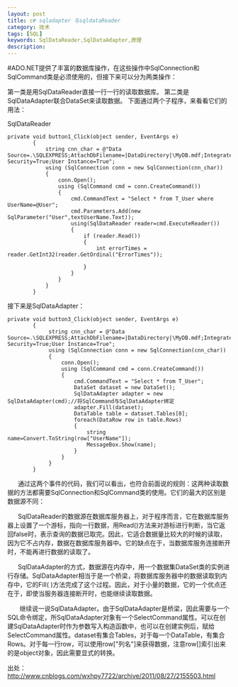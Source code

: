 ```yaml
---
layout: post
title: c# sqladapter 与sqldataReader
category: 技术
tags: [SQL]
keywords: SqlDataReader,SqlDataAdapter,原理
description:
---
```


#ADO.NET提供了丰富的数据库操作，在这些操作中SqlConnection和SqlCommand类是必须使用的，但接下来可以分为两类操作：

第一类是用SqlDataReader直接一行一行的读取数据库。
第二类是SqlDataAdapter联合DataSet来读取数据。
下面通过两个子程序，来看看它们的用法：

SqlDataReader
```
private void button1_Click(object sender, EventArgs e)
        {
            string cnn_char = @"Data Source=.\SQLEXPRESS;AttachDbFilename=|DataDirectory|\MyDB.mdf;Integrated Security=True;User Instance=True";
            using (SqlConnection conn = new SqlConnection(cnn_char))
            {
                conn.Open();
                using (SqlCommand cmd = conn.CreateCommand())
                {
                    cmd.CommandText = "Select * from T_User where UserName=@User";
                    cmd.Parameters.Add(new SqlParameter("User",textUserName.Text));
                    using(SqlDataReader reader=cmd.ExecuteReader())
                    {
                        if (reader.Read())
                        {
                            int errorTimes = reader.GetInt32(reader.GetOrdinal("ErrorTimes"));
                                                                     
                        }                                           
                    }
                }
            }
        }
```
接下来是SqlDataAdapter：

```
private void button3_Click(object sender, EventArgs e)
        {
             string cnn_char = @"Data Source=.\SQLEXPRESS;AttachDbFilename=|DataDirectory|\MyDB.mdf;Integrated Security=True;User Instance=True";
             using (SqlConnection conn = new SqlConnection(cnn_char))
             {
                 conn.Open();
                 using (SqlCommand cmd = conn.CreateCommand())
                 {
                     cmd.CommandText = "Select * from T_User";
                     DataSet dataset = new DataSet();
                     SqlDataAdapter adapter = new SqlDataAdapter(cmd);//将SqlCommand与SqlDataAdapter绑定
                     adapter.Fill(dataset);
                     DataTable table = dataset.Tables[0];
                     foreach(DataRow row in table.Rows)
                     {
                         string name=Convert.ToString(row["UserName"]);
                         MessageBox.Show(name);
                     }              
                 }
             }
        }
```

      通过这两个事件的代码，我们可以看出，也符合前面说的规则：这两种读取数据的方法都需要SqlConnection和SqlCommand类的使用。它们的最大的区别是数据源不同：

      SqlDataReader的数据源在数据库服务器上，对于程序而言，它在数据库服务器上设置了一个游标，指向一行数据，用Read()方法来对游标进行判断，当它返回false时，表示查询的数据已取完。因此，它适合数据量比较大的时候的读取，因为它不占内存，数据在数据库服务器中。它的缺点在于，当数据库服务连接断开时，不能再进行数据的读取了。

      SqlDataAdapter的方式，数据源在内存中，用一个数据集DataSet类的实例进行存储。SqlDataAdapter相当于是一个桥梁，将数据库服务器中的数据读取到内存中，它的Fill( )方法完成了这个过程。因此，对于小量的数据，它的一个优点还在于，即使当服务器连接断开时，也能继续读取数据。

       继续说一说SqlDataAdapter。由于SqlDataAdapter是桥梁，因此需要与一个SQL命令绑定，所SqlDataAdapter对象有一个SelectCommand属性。可以在创建SqlDataAdapter时作为参数写入构造函数中，也可以在创建实例后，赋给SelectCommand属性。dataset有集合Tables，对于每一个DataTable，有集合Rows。对于每一行row，可以使用row["列名"]来获得数据，注意row[]索引出来的是object对象，因此需要显式的转换。

出处：http://www.cnblogs.com/wxhpy7722/archive/2011/08/27/2155503.html